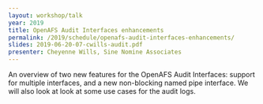 ```yaml
---
layout: workshop/talk
year: 2019
title: OpenAFS Audit Interfaces enhancements
permalink: /2019/schedule/openafs-audit-interfaces-enhancements/
slides: 2019-06-20-07-cwills-audit.pdf
presenter: Cheyenne Wills, Sine Nomine Associates
---
```


An overview of two new features for the OpenAFS Audit Interfaces: support for
multiple interfaces, and a new non-blocking named pipe interface. We will
also look at look at some use cases for the audit logs.
